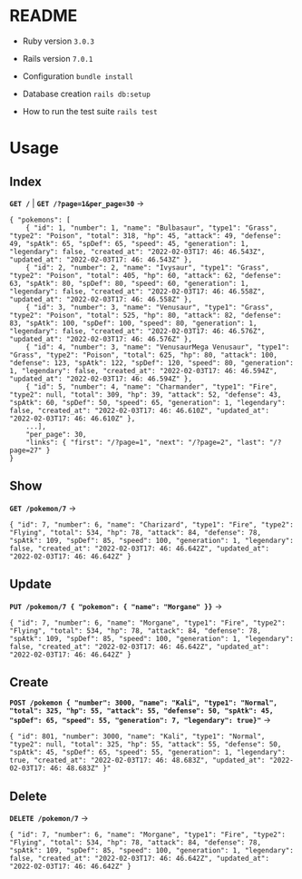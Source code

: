 # README

* Ruby version
`3.0.3`

* Rails version
`7.0.1`

* Configuration
`bundle install`

* Database creation
`rails db:setup`

* How to run the test suite
`rails test`

# Usage

## Index
__`GET /`__ | __`GET /?page=1&per_page=30`__
&rarr;

    { "pokemons": [
        { "id": 1, "number": 1, "name": "Bulbasaur", "type1": "Grass", "type2": "Poison", "total": 318, "hp": 45, "attack": 49, "defense": 49, "spAtk": 65, "spDef": 65, "speed": 45, "generation": 1, "legendary": false, "created_at": "2022-02-03T17: 46: 46.543Z", "updated_at": "2022-02-03T17: 46: 46.543Z" }, 
        { "id": 2, "number": 2, "name": "Ivysaur", "type1": "Grass", "type2": "Poison", "total": 405, "hp": 60, "attack": 62, "defense": 63, "spAtk": 80, "spDef": 80, "speed": 60, "generation": 1, "legendary": false, "created_at": "2022-02-03T17: 46: 46.558Z", "updated_at": "2022-02-03T17: 46: 46.558Z" }, 
        { "id": 3, "number": 3, "name": "Venusaur", "type1": "Grass", "type2": "Poison", "total": 525, "hp": 80, "attack": 82, "defense": 83, "spAtk": 100, "spDef": 100, "speed": 80, "generation": 1, "legendary": false, "created_at": "2022-02-03T17: 46: 46.576Z", "updated_at": "2022-02-03T17: 46: 46.576Z" }, 
        { "id": 4, "number": 3, "name": "VenusaurMega Venusaur", "type1": "Grass", "type2": "Poison", "total": 625, "hp": 80, "attack": 100, "defense": 123, "spAtk": 122, "spDef": 120, "speed": 80, "generation": 1, "legendary": false, "created_at": "2022-02-03T17: 46: 46.594Z", "updated_at": "2022-02-03T17: 46: 46.594Z" }, 
        { "id": 5, "number": 4, "name": "Charmander", "type1": "Fire", "type2": null, "total": 309, "hp": 39, "attack": 52, "defense": 43, "spAtk": 60, "spDef": 50, "speed": 65, "generation": 1, "legendary": false, "created_at": "2022-02-03T17: 46: 46.610Z", "updated_at": "2022-02-03T17: 46: 46.610Z" }, 
        ...], 
        "per_page": 30, 
        "links": { "first": "/?page=1", "next": "/?page=2", "last": "/?page=27" }
    }

## Show
__`GET /pokemon/7`__
&rarr;

    { "id": 7, "number": 6, "name": "Charizard", "type1": "Fire", "type2": "Flying", "total": 534, "hp": 78, "attack": 84, "defense": 78, "spAtk": 109, "spDef": 85, "speed": 100, "generation": 1, "legendary": false, "created_at": "2022-02-03T17: 46: 46.642Z", "updated_at": "2022-02-03T17: 46: 46.642Z" }

## Update
__`PUT /pokemon/7 { "pokemon": { "name": "Morgane" }}`__
&rarr;

    { "id": 7, "number": 6, "name": "Morgane", "type1": "Fire", "type2": "Flying", "total": 534, "hp": 78, "attack": 84, "defense": 78, "spAtk": 109, "spDef": 85, "speed": 100, "generation": 1, "legendary": false, "created_at": "2022-02-03T17: 46: 46.642Z", "updated_at": "2022-02-03T17: 46: 46.642Z" }

## Create
__`POST /pokemon { "number": 3000, "name": "Kali", "type1": "Normal", "total": 325, "hp": 55, "attack": 55, "defense": 50, "spAtk": 45, "spDef": 65, "speed": 55, "generation": 7, "legendary": true}"`__
&rarr;

    { "id": 801, "number": 3000, "name": "Kali", "type1": "Normal", "type2": null, "total": 325, "hp": 55, "attack": 55, "defense": 50, "spAtk": 45, "spDef": 65, "speed": 55, "generation": 1, "legendary": true, "created_at": "2022-02-03T17: 46: 48.683Z", "updated_at": "2022-02-03T17: 46: 48.683Z" }"

## Delete
__`DELETE /pokemon/7`__
&rarr;
    
    { "id": 7, "number": 6, "name": "Morgane", "type1": "Fire", "type2": "Flying", "total": 534, "hp": 78, "attack": 84, "defense": 78, "spAtk": 109, "spDef": 85, "speed": 100, "generation": 1, "legendary": false, "created_at": "2022-02-03T17: 46: 46.642Z", "updated_at": "2022-02-03T17: 46: 46.642Z" }
